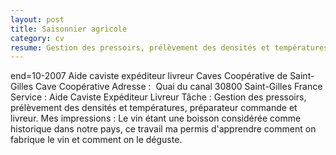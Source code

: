 ```yaml
---
layout: post
title: Saisonnier agricole
category: cv
resume: Gestion des pressoirs, prélèvement des densités et températures, préparateur commandes et livreur.
---
```

end=10-2007
Aide caviste expéditeur livreur
Caves Coopérative de Saint-Gilles
Cave Coopérative
Adresse : ­ Quai du canal­ 30800­ Saint-Gilles­ France
Service : Aide Caviste­ Expéditeur­ Livreur­
Tâche : Gestion des pressoirs, prélèvement des densités et températures, préparateur commande et livreur.
Mes impressions : Le vin étant une boisson considérée comme historique dans notre pays, ce travail ma permis d'apprendre comment on fabrique le vin et comment on le déguste.